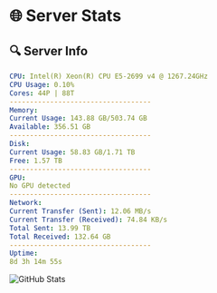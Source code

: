 # 🌐 Server Stats
## 🔍 Server Info
```yaml
CPU: Intel(R) Xeon(R) CPU E5-2699 v4 @ 1267.24GHz
CPU Usage: 0.10%
Cores: 44P | 88T
-----------------------------------
Memory:
Current Usage: 143.88 GB/503.74 GB
Available: 356.51 GB
-----------------------------------
Disk:
Current Usage: 58.83 GB/1.71 TB
Free: 1.57 TB
-----------------------------------
GPU:
No GPU detected
-----------------------------------
Network:
Current Transfer (Sent): 12.06 MB/s
Current Transfer (Received): 74.84 KB/s
Total Sent: 13.99 TB
Total Received: 132.64 GB
-----------------------------------
Uptime:
8d 3h 14m 55s
```
![GitHub Stats](https://img.shields.io/badge/Updated-2025-03-16_00:37:44-blue)